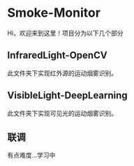 # Smoke-Monitor

Hi，欢迎来到这里！项目分为以下几个部分

## InfraredLight-OpenCV

此文件夹下实现红外源的运动烟雾识别。



## VisibleLight-DeepLearning

此文件夹下实现可见光的运动烟雾识别。

## 联调

有点难度...学习中
